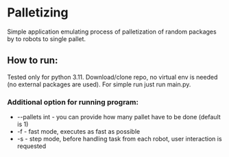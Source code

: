 # Palletizing
Simple application emulating process of palletization of random packages by to robots to single pallet. 

## How to run:
Tested only for python 3.11.
Download/clone repo, no virtual env is needed (no external packages are used). For simple run just run main.py.

### Additional option for running program:
- --pallets int - you can provide how many pallet have to be done (default is 1)
- -f              - fast mode, executes as fast as possible
- -s              - step mode, before handling task from each robot, user interaction is requested